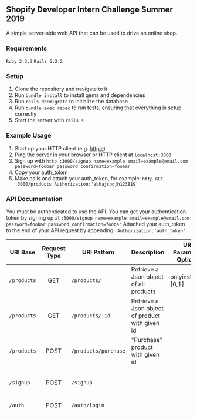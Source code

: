 ## Shopify Developer Intern Challenge Summer 2019

A simple server-side web API that can be used to drive an online shop.

### Requirements
`Ruby 2.3.3`
`Rails 5.2.2`

### Setup
1. Clone the repository and navigate to it
2. Run `bundle install` to install gems and dependencies
3. Run `rails db:migrate` to initialize the database
4. Run `bundle exec rspec` to run tests, ensuring that everything is setup correctly
5. Start the server with `rails s`

### Example Usage
1. Start up your HTTP client (e.g. [httpie](https://httpie.org/))
2. Ping the server in your browser or HTTP client at `localhost:3000`
3. Sign up with `http :3000/signup name=example email=example@email.com password=foobar password_confirmation=foobar`
4. Copy your auth_token
5. Make calls and attach your auth_token, for example: `http GET :3000/products Authorization:'abhajsbdjh123819'`

### API Documentation
You must be authenticated to use the API.
You can get your authentication token by signing up at `:3000/signup name=example email=example@email.com password=foobar password_confirmation=foobar`
Attached your auth_token to the end of your API request by appending ` Authorization:'auth_token'`

| URI Base    | Request Type | URI Pattern          | Description                                     | URI Parameter Options | POST Parameters                                                                  | Example                                                                                           |
|-------------|:------------:|----------------------|-------------------------------------------------|-----------------------|----------------------------------------------------------------------------------|---------------------------------------------------------------------------------------------------|
| `/products` | GET          | `/products/`         | Retrieve a Json object of all products          | onlyinstock=[0,1]     | n/a                                                                              | `http GET :3000/products` `http GET :3000/products?onlyinstock=1`                                 |
| `/products` | GET          | `/products/:id`      | Retrieve a Json object of product with given id |                       | n/a                                                                              | `http GET :3000/products/3`                                                                       |
| `/products` | POST         | `/products/purchase` | "Purchase" product with given id                |                       | `{id:int}`                                                                       | `http POST :3000/products/purchase id=3`                                                          |
| `/signup`   | POST         | `/signup`            |                                                 |                       | `{ name:string,  email:string,  password:string, password_confirmation:string }` | `http POST :3000/signup name=joe email=ex@email.com password=foobar password_confirmation=foobar` |
| `/auth`     | POST         | `/auth/login`        |                                                 |                       | `{  name:string,  password:string  }`                                            | `http POST :3000/auth/login name=joe password=foobar`                                             |

